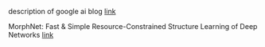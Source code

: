 description of google ai blog [link](https://ai.googleblog.com/2019/04/morphnet-towards-faster-and-smaller.html)

MorphNet: Fast & Simple Resource-Constrained Structure Learning of Deep Networks [link](https://arxiv.org/pdf/1711.06798.pdf)
